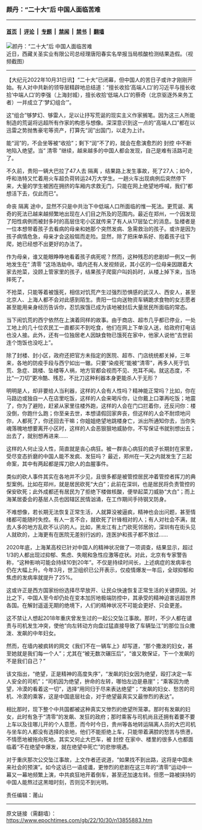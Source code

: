 ### 颜丹：“二十大”后 中国人面临苦难

---

#### [首页](../../../..?n13855883) &nbsp;|&nbsp; [评论](../../../../../epoch-comment?n13855883) &nbsp;|&nbsp; [专题](../../../../../epoch-special?n13855883) &nbsp;|&nbsp; [禁闻](../../../../../epoch-news?n13855883) &nbsp;|&nbsp; [禁书](../../../../../books?n13855883) &nbsp;|&nbsp; [翻墙](https://github.com/gfw-breaker/nogfw/blob/master/README.md?n13855883)


<div><img alt="颜丹：“二十大”后 中国人面临苦难" class="attachment-djy_600_400 size-djy_600_400 wp-post-image" src="https://i.epochtimes.com/assets/uploads/2022/10/id13842932-page-600x400.jpg"/>
<div class="caption">
 近日，西藏关圣实业有限公司总经理唐阳春实名举报当局核酸检测结果造假。（视频截图）
</div></div><hr/><div class="post_content" id="artbody" itemprop="articleBody">
 <!-- article content begin -->
 <p>
  【大纪元2022年10月31日讯】“二十大”已闭幕，但中国人的苦日子或许才刚刚开始。有人对中共新的领导层精辟地总结道：“擅长收拾‘高端人口’的习近平与擅长收拾‘中端人口’的李强（上海封城），擅长收拾‘低端人口’的蔡奇（北京驱逐外来务工者）一并成立了‘梦幻组合’”。
 </p>
 <p>
  这“组合”够梦幻、够雷人，足以让抒写荒诞的现实主义作家搁笔。因为这三人所能制造的荒诞将远超所有作家的构思与想像。深深意识到这一点的“高端人口”都在以迅雷之势抛售豪宅等资产，打算先“润”出国门，以走为上计。
 </p>
 <p>
  能“润”的，不会坐等被“收拾”；剩下“润”不了的，就会在愈演愈烈的
  <ok href="https://www.epochtimes.com/gb/tag/%E5%B0%81%E6%8E%A7.html">
   封控
  </ok>
  中不断地陷入绝望。当“
  <ok href="https://www.epochtimes.com/gb/tag/%E6%B8%85%E9%9B%B6.html">
   清零
  </ok>
  ”继续，越来越多的中国人都会发现，自己是难有活路可走了。
 </p>
 <p>
  不久前，贵阳一辆大巴拉了47人去
  <ok href="https://www.epochtimes.com/gb/tag/%E9%9A%94%E7%A6%BB.html">
   隔离
  </ok>
  ，结果路上发生事故，死了27人；如今，呼和浩特又忙着用火车超负荷转运24万大学生。一趟火车出现病例后突然停下来，大量的学生被困在拥挤的车厢内求救无门，只能在网上绝望地呼喊，我们“都想活下去，仅此而已”。
 </p>
 <p>
  命丧
  <ok href="https://www.epochtimes.com/gb/tag/%E9%9A%94%E7%A6%BB.html">
   隔离
  </ok>
  途中，显然不只是中共治下中低端人口所面临的惟一死法。更荒诞、离奇的死法已越来越频繁地出现在人们目之所及的范围内。最近在郑州，一个因发现了阳性病例而被封多时的高层住宅小区就传来了有人从17层坠亡的消息。坠楼者是一位本想带着孩子去看病的母亲和她那个突然发病、急需救治的孩子。或许是因为孩子病情危急，母亲才会这般铤而走险。显然，除了把床单系好、抱着孩子往下爬，她已经想不出更好的办法了。
 </p>
 <p>
  作为母亲，谁又能眼睁睁地看着孩子病死呢？然而，这种残忍的悲剧却一例又一例地发生在“
  <ok href="https://www.epochtimes.com/gb/tag/%E6%B8%85%E9%9B%B6.html">
   清零
  </ok>
  ”这场浩劫中。墙内还有人发视频说，其小区的一位母亲因跟着大家去抢菜，没顾上管家里的孩子，结果孩子爬窗户叫妈妈时，从楼上掉下来，当场摔死了。
 </p>
 <p>
  不抢菜，只能等着被饿死，相信对饥荒产生过强烈恐惧感的武汉人、西安人，甚至北京人、上海人都不会对此感到陌生。贵阳一位向送物资车辆跪求食物的女志愿者甚至能用亲身经历告诉你，忍饥挨饿已成为该地被封后大量居民所面临的常态。
 </p>
 <p>
  当下闹饥荒的西宁依然在上演着同样的故事。由于商店、超市几乎都已停业，一处工地上的几十位农民工一直都买不到吃食，他们在网上下单没人送，给政府打电话也没人接。此外，还有一位独居老人因缺食物已饿死在家中，他家人说他“去世前连个饱饭也没吃上”。
 </p>
 <p>
  除了封楼、封小区，政府还把官方未指定的医院、超市、门店统统都关掉，三年来，各地的防疫手段与西宁如出一辙。只要“染疫死”能被“清零”，再多人死于饥荒、急症、跳楼、坠楼等人祸，地方官都会视而不见、充耳不闻。就这态度，不比“一刀切”更冷酷、残忍，不比刀这种利器本身更能杀人于无形？
 </p>
 <p>
  明明是人，却非要给人当利器，这样的人会有人性吗？精神能正常吗？比如，你在马路边或独自一人在店里吃饭，这样的人会来喝斥你，让你戴上口罩再吃饭；地震了，你为了避险，赶紧从家里往楼外跑，这样的人会在门口拦着你，还反问你：楼没倒，你跑什么跑；你至亲去世，本想请假回家奔丧，但这样的人会不耐烦地问你，人都死了，你还回去干嘛；你姐姐绝望地跳楼身亡，派出所通知你去，当你失魂落魄地想要离开小区时，这样的人会恶狠狠地威胁你，不写保证书就别想出去；出去了，就别想再进来……
 </p>
 <p>
  这样的人何止没人性，简直就是丧心病狂。被一群丧心病狂的疯子长期封在家里，受尽变态折磨的中国人能不发疯、发狂吗？ 最近，郑州在一天之内就发生了三起命案，其中有两起都是挥刀砍人的血腥事件。
 </p>
 <p>
  类似的砍人事件其实在各地并不少见，且很多都是被管控居民冲着管控者挥刀的典型案例。比如在郑州，就是居民砍死“大白”；此前在深圳，也是居民将负责管控的保安砍死；此外成都还有居民为了拒绝下楼做核酸，便举起菜刀威胁“大白”；而上海某居委会的基层人员也因辖区民情汹涌，在工作期间手持钢叉防身。
 </p>
 <p>
  不难想像，若长期无法恢复正常生活，人就算没被逼疯，精神也会出问题，甚至情绪都可能随时失控。有人一言不合，就砍死了针锋相对的人；有人对社会不满，就去人多的地方乱砍不认识的人。比如，黑龙江有上门砍死邻居的，深圳有在街头见人就砍的，上海更有在医院无差别行凶的，连医护和孩子都不放过……
 </p>
 <p>
  2020年底，上海某高校已针对中国人的精神状况做了一项调查，结果显示，超过1/3的人都出现过抑郁、焦虑、失眠和急性应激等症状。对此，北京有专家警告称，“这种影响可能会持续10到20年”。不仅是持续时间长，上述病症的发病率也仍在大幅上升。今年3月，世卫组织已公开表示，仅疫情爆发一年后，全球抑郁和焦虑的发病率就提升了25%。
 </p>
 <p>
  这或许正是西方国家纷纷选择尽早放开、让民众快速恢复正常生活的关键原因。对比之下，中国人至今却仍处在变本加厉地极端防控中，其承受的精神迫害远超世界各国。在解封遥遥无期的绝境下，人们的精神状况不可能会更好、只会更差。
 </p>
 <p>
  这不禁让人想起2018年重庆曾发生过的一起公交坠江事故。那时，不少人都在谴责与司机发生冲突，使他“向左转动方向盘过猛直接导致了车辆坠江”的那位当众撒泼、发飙的中年妇女。
 </p>
 <p>
  然而，在墙内被疯转的网文《我们不在一辆车上》却写道，“那个撒泼的妇女，甚至她就是我们每一个人”；尤其在“被无数次碾压后”，“谁又敢保证，下一个发飙的不是我们自己？”
 </p>
 <p>
  该文指出，“绝望，正是精神的高度失序”，“发飙的妇女因为绝望，殴打决定一车人安全的司机”；“司机因为绝望，拚命的左转，哪怕左边是悬崖”；“乘客因为绝望，冷漠的看着这一切”，选择“用同归于尽来表达绝望”；“发飙的妇女、愁苦的司机、冷漠的乘客，这是中国底层社会，对于绝望最真实又最惨烈的表达”。
 </p>
 <p>
  相比那时，现下整个中共国都被这种真实又惨烈的绝望所笼罩。那时有发飙的妇女，此时有急于“清零”的发飙、发狂的政府；那时乘客与司机尚且还拥有着要不要上车以及往哪儿开的个人意愿，而今时今日，贵州等各地转运隔离人员的大巴司机与坐车的人都没有选择的余地，他们不能拒绝上车，只能带着满腔的愁苦与愤懑，不情愿地被拖向死地。其实又何止大巴车，被
  <ok href="https://www.epochtimes.com/gb/tag/%E5%B0%81%E6%8E%A7.html">
   封控
  </ok>
  在家中、楼里的很多人也都面临着“不在绝望中爆发，就在绝望中死亡”的悲惨境遇。
 </p>
 <p>
  对于重庆那次公交坠江事故，上文作者还说道，“如果找不到出路，这将是中国未来社会的预演”。如今这话已一语成谶，更惨烈的悲剧在这三年的“清零”运动中一幕又一幕地频繁上演，中共疯狂地开着倒车，甚至还加速左转。但愿一路被挟持的中国人能熬过这黑暗时刻，否则见不到光明。
 </p>
 <p>
  责任编辑：莆山
 </p>
 <!-- article content end -->
 <div id="below_article_ad">
 </div>
</div>


---

原文链接（需翻墙）：https://www.epochtimes.com/gb/22/10/30/n13855883.htm